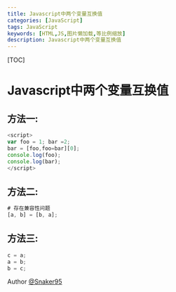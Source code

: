 ```yaml
---
title: Javascript中两个变量互换值
categories: [JavaScript]
tags: JavaScript
keywords: [HTML,JS,图片懒加载,等比例缩放]
description: Javascript中两个变量互换值 
---
```


[TOC]

# Javascript中两个变量互换值
## 方法一:
```js
<script>
var foo = 1; bar =2;
bar = [foo,foo=bar][0];
console.log(foo);
console.log(bar);
</script>
```

## 方法二:
```js
# 存在兼容性问题
[a, b] = [b, a];
```

## 方法三:
```js
c = a;
a = b;
b = c;
```

Author [@Snaker95][1]

[1]: http://www.sharedsea.com




